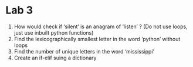 # Lab 3

1. How would check if ‘silent’ is an anagram of ‘listen’ ? (Do not use loops, just use inbuilt python functions)
2. Find the lexicographically smallest letter in the word ‘python’ without loops
3. Find the number of unique letters in the word ‘mississippi’
4. Create an if-elif suing a dictionary
